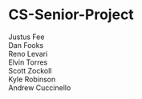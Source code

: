 # CS-Senior-Project
Justus Fee \
Dan Fooks \
Reno Levari \
Elvin Torres \
Scott Zockoll \
Kyle Robinson \
Andrew Cuccinello

